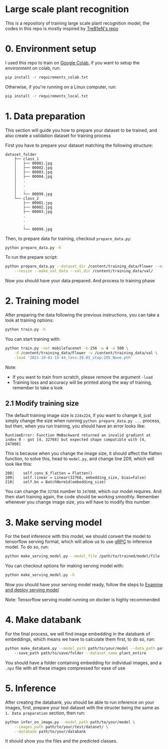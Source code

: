 # Large scale plant recognition

This is a repository of training large scale plant recognition model, the codes in this repo is mostly inspired by [TreB1eN's repo](https://github.com/TreB1eN/InsightFace_Pytorch)

# 0. Environment setup
I used this repo to train on [Google Colab](https://research.google.com/colaboratory/), if you want to setup the environment on colab, run:
```bash
pip install -r requirements_colab.txt
```

Otherwise, if you're running on a Linux computer, run:
```bash
pip install -r requirements_local.txt
```

# 1. Data preparation
This section will guide you how to prepare your dataset to be trained, and also create a validation dataset for training process

First you have to prepare your dataset matching the following structure:
```
dataset_folder
    ├── class_1
    │   ├── 00001.jpg
    │   ├── 00002.jpg
    │   ├── 00003.jpg
    │   ├── 00004.jpg
    │   .
    │   .
    │   .
    │   └── 00099.jpg
    └── class_2
        ├── 00001.jpg
        ├── 00002.jpg
        ├── 00003.jpg
        .
        .
        .
        └── 00099.jpg
```

Then, to prepare data for training, checkout `prepare_data.py`:
```bash
python prepare_data.py -h
```

To run the prepare script:
```bash
python prepare_data.py --dataset_dir /content/training_data/Flower --min_set_size 3 \
    --resize --make_val_data --val_dir /content/training_data/val/
```

Now you should have your data prepared. And process to training phase

# 2. Training model
After preparing the data following the previous instructions, you can take a look at training options:
```bash
python train.py -h
```

You can start training with:
```bash
python train.py -net mobilefacenet -b 256 -w 4 -e 500 \
    -d /content/training_data/Flower -v /content/training_data/val \
    -load '2021-10-01-15-44_loss:39.85_step:205_None.pth'
```

Note: 
* If you want to train from scratch, please remove the argument `-load`
* Training loss and accuracy will be printed along the way of training, remember to take a look

## 2.1 Modify training size
The default training image size is `224x224`, if you want to change it, just simply change the size when running `python prepare_data.py ...` process, but then, when you run training, you should have an error looks like:
```
RuntimeError: Function MmBackward returned an invalid gradient at index 0 - got [4, 32768] but expected shape compatible with [4, 247808]
```

This is because when you change the image size, it should affect the flatten function, to solve this, head to `model.py`, and change line 209, which will look like this:
```
208|    self.conv_6_flatten = Flatten()
209|    self.linear = Linear(32768, embedding_size, bias=False)
210|    self.bn = BatchNorm1d(embedding_size)
```
You can change the `32768` number to `247808`, which our model requires.
And then start training again, the code should be working smoothly. Remember whenever you change image size, you will have to modify this number


# 3. Make serving model
For the best inference with this model, we should convert the model to tensorflow serving format, which will allow us to use [gRPC](https://grpc.io/) to inference model.
To do so, run:
```bash
python make_serving_model.py --model_file /path/to/trained/model/file
```

You can checkout options for making serving model with:
```bash
python make_serving_model.py -h
```
Now you should have your serving model ready, follow the steps to [Examine and deploy serving model](https://www.tensorflow.org/tfx/tutorials/serving/rest_simple#examine_your_saved_model)

Note: Tensorflow serving model running on docker is highly recommended

# 4. Make databank
For the final process, we will find image embedding in the databank of embeddings, which means we have to calculate them first, to do so, run:
```bash
python make_databank.py --model_path path/to/your/model --data_path path/to/data/folder
    --save_path path/to/save/folder --dataset_name plant_entire
```

You should have a folder containing embedding for individual images, and a `.npz` file with all these images compressed for ease of use

# 5. Inference
After creating the databank, you should be able to run inference on your images, first, prepare your test dataset with the structer
being the same as `1. Data preparation` section, then run:
```bash
python infer_on_image.py --model_path path/to/your/model \
    --images_path path/to/your/test/dataset/ \
    --databank path/to/your/databank
```

It should show you the files and the predicted classes.
